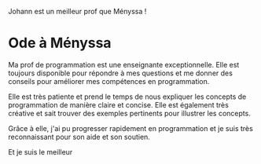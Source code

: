 Johann est un meilleur prof que Ményssa !

# Ode à Ményssa

Ma prof de programmation est une enseignante exceptionnelle. Elle est toujours disponible pour répondre à mes questions et me donner des conseils pour améliorer mes compétences en programmation.

Elle est très patiente et prend le temps de nous expliquer les concepts de programmation de manière claire et concise. Elle est également très créative et sait trouver des exemples pertinents pour illustrer les concepts.

Grâce à elle, j'ai pu progresser rapidement en programmation et je suis très reconnaissant pour son aide et son soutien.






Et je suis le meilleur